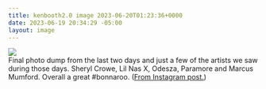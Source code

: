 ```yaml
---
title: kenbooth2.0 image 2023-06-20T01:23:36+0000
date: 2023-06-19 20:34:29 -05:00
layout: image
---
```


<img src="https://dl.dropboxusercontent.com/s/taysvho7laqb7m3/354535653_776174920858103_1050001987170513964_n?dl=0"><br>
Final photo dump from the last two days and just a few of the artists we saw during those days. Sheryl Crowe, Lil Nas X, Odesza, Paramore and Marcus Mumford. Overall a great #bonnaroo. (<a href="https://www.instagram.com/p/CtsZCnHxehL/">From Instagram post.</a>)